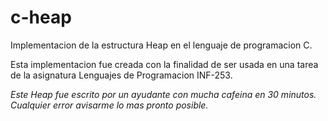 # c-heap
Implementacion de la estructura Heap en el lenguaje de programacion C.

Esta implementacion fue creada con la finalidad de ser usada en una tarea de la asignatura Lenguajes de Programacion INF-253.

_Este Heap fue escrito por un ayudante con mucha cafeina en 30 minutos. Cualquier error avisarme lo mas pronto posible._
